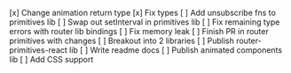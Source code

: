 [x] Change animation return type
[x] Fix types
[ ] Add unsubscribe fns to primitives lib
[ ] Swap out setInterval in primitives lib
[ ] Fix remaining type errors with router lib bindings
[ ] Fix memory leak
[ ] Finish PR in router primitives with changes
[ ] Breakout into 2 libraries
[ ] Publish router-primitives-react lib
[ ] Write readme docs
[ ] Publish animated components lib
[ ] Add CSS support
